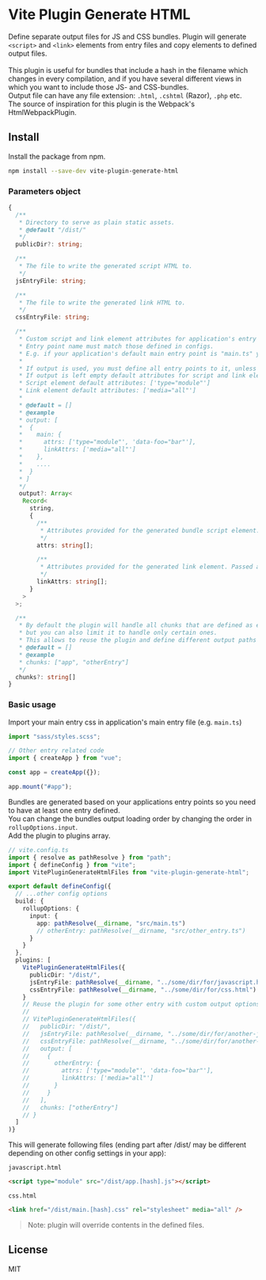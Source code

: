 # Vite Plugin Generate HTML

Define separate output files for JS and CSS bundles. Plugin will generate `<script>` and `<link>` elements from entry files and copy elements to defined output files.
\
\
This plugin is useful for bundles that include a hash in the filename which changes in every compilation, and if you have several different views in which you want to include those JS- and CSS-bundles.\
Output file can have any file extension: `.html`, `.cshtml` (Razor), `.php` etc.\
The source of inspiration for this plugin is the Webpack's HtmlWebpackPlugin.

## Install

Install the package from npm.

```bash
npm install --save-dev vite-plugin-generate-html
```

### Parameters object

```ts
{
  /**
   * Directory to serve as plain static assets.
   * @default "/dist/"
   */
  publicDir?: string;

  /**
   * The file to write the generated script HTML to.
   */
  jsEntryFile: string;

  /**
   * The file to write the generated link HTML to.
   */
  cssEntryFile: string;

  /**
   * Custom script and link element attributes for application's entry points. 
   * Entry point name must match those defined in configs.
   * E.g. if your application's default main entry point is "main.ts" you must pass "main" as an entry point name for output.
   * 
   * If output is used, you must define all entry points to it, unless you filter them by using the chunks-parameter.
   * If output is left empty default attributes for script and link elements are used.
   * Script element default attributes: ['type="module"']
   * Link element default attributes: ['media="all"']
   * 
   * @default = []
   * @example
   * output: [
   *  {
   *    main: {
   *      attrs: ['type="module"', 'data-foo="bar"'],
   *      linkAttrs: ['media="all"']
   *    },
   *    ....
   *  }
   * ]
   */
   output?: Array<
    Record<
      string,
      {
        /**
         * Attributes provided for the generated bundle script element. Passed as an array of strings.
         */
        attrs: string[];

        /**
         * Attributes provided for the generated link element. Passed as an array of strings.
         */
        linkAttrs: string[];
      }
    >
  >;

  /**
   * By default the plugin will handle all chunks that are defined as entry points,
   * but you can also limit it to handle only certain ones.
   * This allows to reuse the plugin and define different output paths for some other entries.
   * @default = []
   * @example
   * chunks: ["app", "otherEntry"]
   */
  chunks?: string[]
}
```

### Basic usage

Import your main entry css in application's main entry file (e.g. `main.ts`)

```js
import "sass/styles.scss";

// Other entry related code
import { createApp } from "vue";

const app = createApp({});

app.mount("#app");
```

Bundles are generated based on your applications entry points so you need to have at least one entry defined. \
You can change the bundles output loading order by changing the order in `rollupOptions.input`.\
Add the plugin to plugins array.
```ts
// vite.config.ts
import { resolve as pathResolve } from "path";
import { defineConfig } from "vite";
import VitePluginGenerateHtmlFiles from "vite-plugin-generate-html";

export default defineConfig({
  // ...other config options
  build: {
    rollupOptions: {
      input: {
        app: pathResolve(__dirname, "src/main.ts")
        // otherEntry: pathResolve(__dirname, "src/other_entry.ts")
      }
    }
  },
  plugins: [
    VitePluginGenerateHtmlFiles({
      publicDir: "/dist/",
      jsEntryFile: pathResolve(__dirname, "../some/dir/for/javascript.html"),
      cssEntryFile: pathResolve(__dirname, "../some/dir/for/css.html")
    }
    // Reuse the plugin for some other entry with custom output options:
    // 
    // VitePluginGenerateHtmlFiles({
    //   publicDir: "/dist/",
    //   jsEntryFile: pathResolve(__dirname, "../some/dir/for/another-javascript.html"),
    //   cssEntryFile: pathResolve(__dirname, "../some/dir/for/another-css.html")
    //   output: [
    //     {
    //       otherEntry: {
    //         attrs: ['type="module"', 'data-foo="bar"'],
    //         linkAttrs: ['media="all"']
    //       }
    //     }
    //   ],
    //   chunks: ["otherEntry"]
    // }
  ]
)}
```

This will generate following files (ending part after /dist/ may be different depending on other config settings in your app):

`javascript.html`

```html
<script type="module" src="/dist/app.[hash].js"></script>
```

`css.html`

```html
<link href="/dist/main.[hash].css" rel="stylesheet" media="all" />
```

> Note: plugin will override contents in the defined files.

## License

MIT
